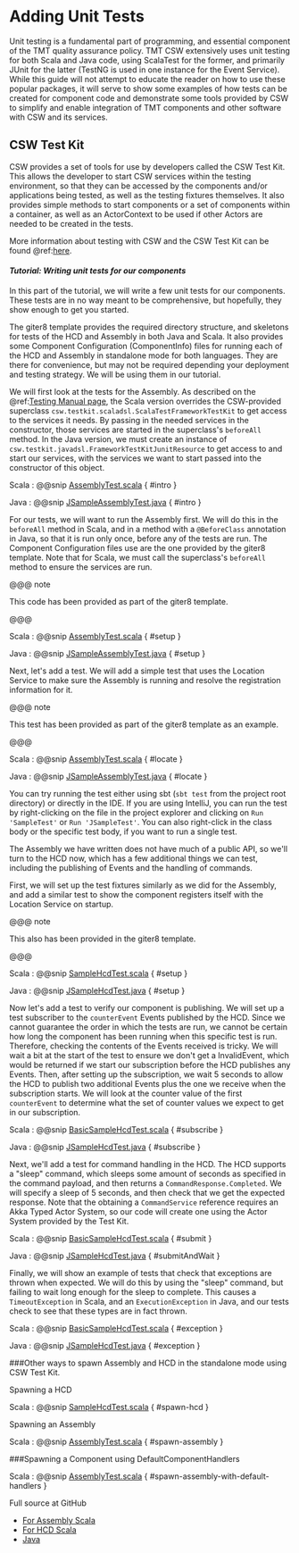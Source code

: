 # Adding Unit Tests

Unit testing is a fundamental part of programming, and essential component of the TMT quality assurance policy.
TMT CSW extensively uses unit testing for both Scala and Java code, using ScalaTest for the former, and primarily
JUnit for the latter (TestNG is used in one instance for the Event Service).  While this guide will not attempt
to educate the reader on how to use these popular packages, it will serve to show some examples of how tests
can be created for component code and demonstrate some tools provided by CSW to simplify and enable integration
of TMT components and other software with CSW and its services.

## CSW Test Kit

CSW provides a set of tools for use by developers called the CSW Test Kit. This allows the developer to 
start CSW services within the testing environment, so that they can be accessed by the components and/or
applications being tested, as well as the testing fixtures themselves. It also provides simple methods to start
components or a set of components within a container, as well as an ActorContext to be used if other Actors
are needed to be created in the tests.

More information about testing with CSW and the CSW Test Kit can be found @ref:[here](./testing.md).

#### *Tutorial: Writing unit tests for our components*

In this part of the tutorial, we will write a few unit tests for our components. These tests are in no way
meant to be comprehensive, but hopefully, they show enough to get you started.

The giter8 template provides the required directory structure, and skeletons for tests of the HCD and Assembly
in both Java and Scala. It also provides some Component Configuration (ComponentInfo) files for running
each of the HCD and Assembly in standalone mode for both languages. They are there for convenience, but 
may not be required depending your deployment and testing strategy. We will be using them in our tutorial.

We will first look at the tests for the Assembly. As described on the @ref:[Testing Manual page](./testing.md),
the Scala version overrides the CSW-provided superclass `csw.testkit.scaladsl.ScalaTestFrameworkTestKit` to 
get access to the services it needs. By passing in the needed services in the constructor, those services are
started in the superclass's `beforeAll` method. In the Java version, we must create an instance of 
`csw.testkit.javadsl.FrameworkTestKitJunitResource` to get access to and start our services, with the
services we want to start passed into the constructor of this object.

Scala
:   @@snip [AssemblyTest.scala](../../../../examples/src/test/scala/org/tmt/csw/sample/SampleTest.scala) { #intro }

Java
:   @@snip [JSampleAssemblyTest.java](../../../../examples/src/test/java/org/tmt/csw/sample/JSampleTest.java) { #intro }

For our tests, we will want to run the Assembly first.  We will do this in the `beforeAll` method in Scala, and
in a method with a `@BeforeClass` annotation in Java, so that it is run only once, before any of the tests are run.
The Component Configuration files use are the one provided by the giter8 template.
Note that for Scala, we must call the superclass's `beforeAll` method to ensure the services are run.

@@@ note

This code has been provided as part of the giter8 template.

@@@

Scala
:   @@snip [AssemblyTest.scala](../../../../examples/src/test/scala/org/tmt/csw/sample/SampleTest.scala) { #setup }

Java
:   @@snip [JSampleAssemblyTest.java](../../../../examples/src/test/java/org/tmt/csw/sample/JSampleTest.java) { #setup }

Next, let's add a test.  We will add a simple test that uses the Location Service to make sure the Assembly is
running and resolve the registration information for it.  

@@@ note

This test has been provided as part of the giter8 template as an example.

@@@

Scala
:   @@snip [AssemblyTest.scala](../../../../examples/src/test/scala/org/tmt/csw/sample/SampleTest.scala) { #locate }

Java
:   @@snip [JSampleAssemblyTest.java](../../../../examples/src/test/java/org/tmt/csw/sample/JSampleTest.java) { #locate }

You can try running the test either using sbt (`sbt test` from the project root directory) or directly in the
IDE.  If you are using IntelliJ, you can run the test by right-clicking on the file in the project explorer
and clicking on `Run 'SampleTest'` or `Run 'JSampleTest'`.  You can also right-click in the class body
or the specific test body, if you want to run a single test.

The Assembly we have written does not have much of a public API, so we'll turn to the HCD now, which has a few
additional things we can test, including the publishing of Events and the handling of commands.

First, we will set up the test fixtures similarly as we did for the Assembly, and add a similar test to show 
the component registers itself with the Location Service on startup.

@@@ note

This also has been provided in the giter8 template.

@@@

Scala
:   @@snip [SampleHcdTest.scala](../../../../examples/src/test/scala/org/tmt/csw/samplehcd/SampleHcdTest.scala) { #setup }

Java
:   @@snip [JSampleHcdTest.java](../../../../examples/src/test/java/org/tmt/csw/samplehcd/JSampleHcdTest.java) { #setup }

Now let's add a test to verify our component is publishing.  We will set up a test subscriber to the
`counterEvent` Events published by the HCD.  Since we cannot guarantee the order in which the
tests are run, we cannot be certain how long the component has been running when this specific test is run.
Therefore, checking the contents of the Events received is tricky.  We will wait a bit at the start of the 
test to ensure we don't get a InvalidEvent, which would be returned if we start our subscription before the
HCD publishes any Events.  Then, after setting up the subscription, we wait 5 seconds to allow the HCD to 
publish two additional Events plus the one we receive when the subscription starts.  We will look at the counter
value of the first `counterEvent` to determine what the set of counter values we expect to get in our subscription.

Scala
:   @@snip [BasicSampleHcdTest.scala](../../../../examples/src/test/scala/org/tmt/csw/samplehcd/SampleHcdTest.scala) { #subscribe }

Java
:   @@snip [JSampleHcdTest.java](../../../../examples/src/test/java/org/tmt/csw/samplehcd/JSampleHcdTest.java) { #subscribe }

Next, we'll add a test for command handling in the HCD.  The HCD supports a "sleep" command, which sleeps
some amount of seconds as specified in the command payload, and then returns a `CommandResponse.Completed`.
We will specify a sleep of 5 seconds, and then check that we get the expected response.  Note that the 
obtaining a `CommandService` reference requires an Akka Typed Actor System, so our code will create one
using the Actor System provided by the Test Kit.

Scala
:   @@snip [BasicSampleHcdTest.scala](../../../../examples/src/test/scala/org/tmt/csw/samplehcd/SampleHcdTest.scala) { #submit }

Java
:   @@snip [JSampleHcdTest.java](../../../../examples/src/test/java/org/tmt/csw/samplehcd/JSampleHcdTest.java) { #submitAndWait }

Finally, we will show an example of tests that check that exceptions are thrown when expected.  We will do this
by using the "sleep" command, but failing to wait long enough for the sleep to complete.  This causes a 
`TimeoutException` in Scala, and an `ExecutionException` in Java, and our tests check to see that these types
are in fact thrown.

Scala
:   @@snip [BasicSampleHcdTest.scala](../../../../examples/src/test/scala/org/tmt/csw/samplehcd/SampleHcdTest.scala) { #exception }

Java
:   @@snip [JSampleHcdTest.java](../../../../examples/src/test/java/org/tmt/csw/samplehcd/JSampleHcdTest.java) { #exception }

###Other ways to spawn Assembly and HCD in the standalone mode using CSW Test Kit.

Spawning a HCD

Scala
:   @@snip [SampleHcdTest.scala](../../../../examples/src/test/scala/org/tmt/csw/samplehcd/SampleHcdTest.scala) { #spawn-hcd }

Spawning an Assembly

Scala
:   @@snip [AssemblyTest.scala](../../../../examples/src/test/scala/org/tmt/csw/sample/SampleTest.scala) { #spawn-assembly }

###Spawning a Component using DefaultComponentHandlers

Scala
:   @@snip [AssemblyTest.scala](../../../../examples/src/test/scala/org/tmt/csw/sample/SampleTest.scala) { #spawn-assembly-with-default-handlers }

Full source at GitHub

* [For Assembly Scala]($github.base_url$/examples/src/test/scala/org/tmt/csw/sample/SampleTest.scala)
* [For HCD Scala]($github.base_url$/examples/src/test/scala/org/tmt/csw/samplehcd/SampleHcdTest.scala)
* [Java]($github.base_url$/examples/src/test/java/org/tmt/csw/sample/JSampleTest.java)

